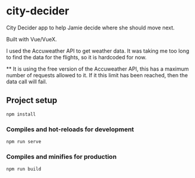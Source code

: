 # city-decider

City Decider app to help Jamie decide where she should move next. 

Built with Vue/VueX.

I used the Accuweather API to get weather data. It was taking me too long to find the data for the flights, so it is hardcoded for now.

** It is using the free version of the Accuweather API, this has a maximum number of requests allowed to it. If it this limit has been reached, then the data call will fail.

## Project setup
```
npm install
```

### Compiles and hot-reloads for development
```
npm run serve
```

### Compiles and minifies for production
```
npm run build
```

